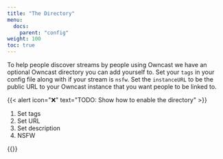 ```yaml
---
title: "The Directory"
menu:
  docs:
    parent: "config"
weight: 100
toc: true
---
```


To help people discover streams by people using Owncast we have an optional Owncast directory you can add yourself to.  Set your `tags` in your config file along with if your stream is `nsfw`.  Set the `instanceURL` to be the public URL to your Owncast instance that you want people to be linked to.

{{< alert icon="❌" text="TODO: Show how to enable the directory" >}}

1. Set tags
1. Set URL
1. Set description
1. NSFW

{{<versionsupport feature="owncast directory" version="0.0.3">}}

